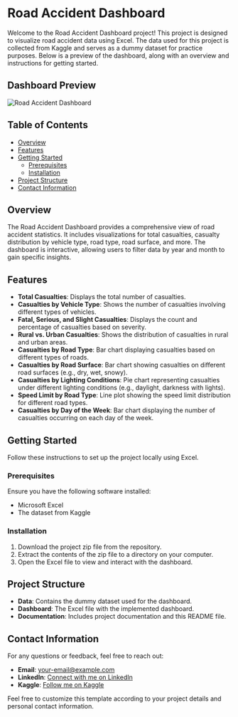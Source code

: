 # Road Accident Dashboard

Welcome to the Road Accident Dashboard project! This project is designed to visualize road accident data using Excel. The data used for this project is collected from Kaggle and serves as a dummy dataset for practice purposes. Below is a preview of the dashboard, along with an overview and instructions for getting started.

## Dashboard Preview
![Road Accident Dashboard](file-tYtA9uzUKBCma591J135rccz)

## Table of Contents
- [Overview](#overview)
- [Features](#features)
- [Getting Started](#getting-started)
  - [Prerequisites](#prerequisites)
  - [Installation](#installation)
- [Project Structure](#project-structure)
- [Contact Information](#contact-information)

## Overview

The Road Accident Dashboard provides a comprehensive view of road accident statistics. It includes visualizations for total casualties, casualty distribution by vehicle type, road type, road surface, and more. The dashboard is interactive, allowing users to filter data by year and month to gain specific insights.

## Features
- **Total Casualties**: Displays the total number of casualties.
- **Casualties by Vehicle Type**: Shows the number of casualties involving different types of vehicles.
- **Fatal, Serious, and Slight Casualties**: Displays the count and percentage of casualties based on severity.
- **Rural vs. Urban Casualties**: Shows the distribution of casualties in rural and urban areas.
- **Casualties by Road Type**: Bar chart displaying casualties based on different types of roads.
- **Casualties by Road Surface**: Bar chart showing casualties on different road surfaces (e.g., dry, wet, snowy).
- **Casualties by Lighting Conditions**: Pie chart representing casualties under different lighting conditions (e.g., daylight, darkness with lights).
- **Speed Limit by Road Type**: Line plot showing the speed limit distribution for different road types.
- **Casualties by Day of the Week**: Bar chart displaying the number of casualties occurring on each day of the week.

## Getting Started
Follow these instructions to set up the project locally using Excel.

### Prerequisites
Ensure you have the following software installed:
- Microsoft Excel
- The dataset from Kaggle

### Installation
1. Download the project zip file from the repository.
2. Extract the contents of the zip file to a directory on your computer.
3. Open the Excel file to view and interact with the dashboard.

## Project Structure
- **Data**: Contains the dummy dataset used for the dashboard.
- **Dashboard**: The Excel file with the implemented dashboard.
- **Documentation**: Includes project documentation and this README file.

## Contact Information

For any questions or feedback, feel free to reach out:

- **Email**: [your-email@example.com](mailto:your-email@example.com)
- **LinkedIn**: [Connect with me on LinkedIn](https://www.linkedin.com)
- **Kaggle**: [Follow me on Kaggle](https://www.kaggle.com)

Feel free to customize this template according to your project details and personal contact information.
